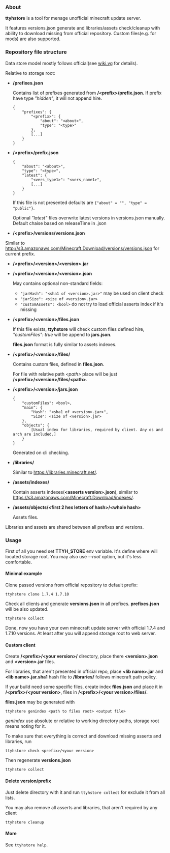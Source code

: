 ### About

**ttyhstore** is a tool for menage unofficial minecraft update server.

It features versions.json generate and libraries/assets check/cleanup with ability to download missing from official repository. Custom files(e.g. for mods) are also supported.


### Repository file structure

Data store model mostly follows official(see [wiki.vg](http://wiki.vg/Game_Files) for details).

Relative to storage root:
*   **/prefixes.json**
    
    Contains list of prefixes generated from **/&lt;prefix>/prefix.json**. If prefix have type *"hidden"*, it will not append hire.
    ```
    {
        "prefixes": {
            "<prefix>": {
                "about": "<about>",
                "type": "<type>"
            },
            [...]
        }
    }
    ```

*   **/&lt;prefix>/prefix.json**
    ```
    {
        "about": "<about>",
        "type": "<type>",
        "latest": {
            "<vers_type1>": "<vers_name1>",
            [...]
        }
    }
    ```
    
    If this file is not presented defaults are `{"about" = "", "type" = "public"}`.
    
    Optional *"latest"* files overwrite latest versions in versions.json manually. Default chaise based on releaseTime in <version>.json 
    
*   **/&lt;prefix>/versions/versions.json**

   Similar to http://s3.amazonaws.com/Minecraft.Download/versions/versions.json for current prefix.
   
*   **/&lt;prefix>/&lt;version>/&lt;version>.jar**

*   **/&lt;prefix>/&lt;version>/&lt;version>.json**
    
    May contains optional non-standard fields:
    - `"jarHash": "<sha1 of <version>.jar>"` may be used on client check
    - `"jarSize": <size of <version>.jar>`
    - `"customAssets": <bool>` do not try to load official asserts index if it's missing

*   **/&lt;prefix>/&lt;version>/files.json**
    
    If this file exists, **ttyhstore** will check custom files defined hire, *"customFiles": true* will be append to **jars.json**.
    
    **files.json** format is fully similar to assets indexes.

*   **/&lt;prefix>/&lt;version>/files/**

    Contains custom files, defined in **files.json**.
    
    For file with relative path *&lt;path>* place will be just **/&lt;prefix>/&lt;version>/files/&lt;path>**.
    
*   **/&lt;prefix>/&lt;version>/jars.json**

    ```
    {
        "customFiles": <bool>,
        "main": {
            "Hash": "<sha1 of <version>.jar>",
            "Size": <size of <version>.jar>
        },
        "objects": {
            [Usual index for libraries, required by client. Any os and arch are included.]
        }
    }
    ```
    
    Generated on cli checking.
    
*   **/libraries/**

    Similar to https://libraries.minecraft.net/.

*   **/assets/indexes/**

    Contain asserts indexes(**&lt;asserts version>.json**), similar to https://s3.amazonaws.com/Minecraft.Download/indexes/.
    
*   **/assets/objects/&lt;first 2 hex letters of hash>/&lt;whole hash>**

    Assets files.
    
    
Libraries and assets are shared between all prefixes and versions.

### Usage

First of all you need set **TTYH_STORE** env variable. It's define where will located storage root. You may also use *--root* option, but it's less comfortable.

#### Minimal example
Clone passed versions from official repository to default prefix:
```
ttyhstore clone 1.7.4 1.7.10
```
Check all clients and generate **versions.json** in all prefixes. **prefixes.json** will be also updated.
```
ttyhstore collect
```
Done, now you have your own minecraft update server with official 1.7.4 and 1.7.10 versions. At least after you will append storage root to web server.

#### Custom client

Create **/&lt;prefix>/&lt;your version>/** directory, place there **&lt;version>.json** and **&lt;version>.jar** files.

For libraries, that aren't presented in official repo, place **&lt;lib name>.jar** and **&lt;lib name>.jar.sha1** hash file to **/libraries/** follows minecraft path policy.

If your build need some specific files, create index **files.json** and place it in **/&lt;prefix>/&lt;your version>**, files in **/&lt;prefix>/&lt;your version>/files/**.

**files.json** may be generated with
```
ttyhstore genindex <path to files root> <output file>
```

*genindex* use absolute or relative to working directory paths, storage root means noting for it. 

To make sure that everything is correct and download missing asserts and libraries, run
```
ttyhstore check <prefix>/<your version>
```
Then regenerate **versions.json**
```
ttyhstore collect
```

#### Delete version/prefix

Just delete directory with it and run `ttyhstore collect` for exclude it from all lists.

You may also remove all asserts and libraries, that aren't required by any client
```
ttyhstore cleanup
```

#### More

See `ttyhstore help`.